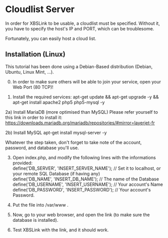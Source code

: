 # Cloudlist Server

In order for XBSLink to be usable, a cloudlist must be specified. Without it, you have to specify the host's IP and PORT, which can be troublesome.

Fortunately, you can easily host a cloud list.

## Installation (Linux)

This tutorial has been done using a Debian-Based distribution (Debian, Ubuntu, Linux Mint, ...). 

0) In order to make sure others will be able to join your service, open your Web Port (80 TCP)!

1) Install the required services:
apt-get update && apt-get upgrade -y && apt-get install apache2 php5 php5-mysql -y

2a) Install MariaDB (more optimised than MySQL)
Please refer yourself to this link in order to install it:
https://downloads.mariadb.org/mariadb/repositories/#mirror=layerjet-fr

2b) Install MySQL
apt-get install mysql-server -y

Whatever the step taken, don't forget to take note of the account, password, and database you'll use.

3) Open index.php, and modify the following lines with the informations provided:<br />
define('DB_SERVER', 	'INSERT_SERVER_NAME'); // Set it to localhost, or your remote SQL Database (if having any)<br />
define('DB_NAME', 		'INSERT_DB_NAME');    // The name of the Database<br />
define('DB_USERNAME', 	'INSERT_USERNAME'); // Your account's Name<br />
define('DB_PASSWORD', 	'INSERT_PASSWORD'); // Your account's Password.<br />

4) Put the file into /var/www .

5) Now, go to your web browser, and open the link (to make sure the database is installed).

6) Test XBSLink with the link, and it should work.
